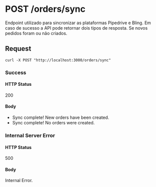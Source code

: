# POST /orders/sync

Endpoint utilizado para sincronizar as plataformas Pipedrive e Bling. Em caso de sucesso a API pode retornar dois tipos de resposta.
Se novos pedidos foram ou não criados.

## Request

`curl -X POST "http://localhost:3000/orders/sync"`

### Success

#### HTTP Status

200

#### Body

- Sync complete! New orders have been created.
- Sync complete! No orders were created.

### Internal Server Error

#### HTTP Status

500

#### Body

Internal Error.